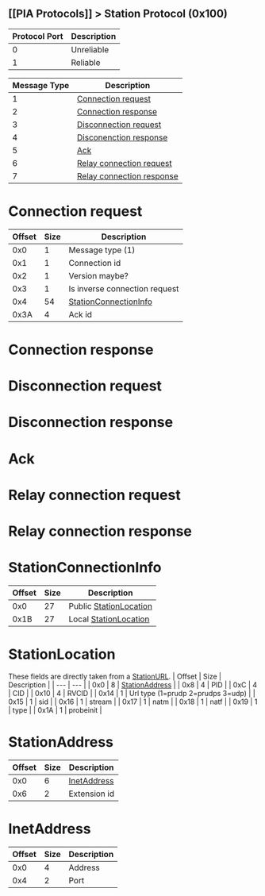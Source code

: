 [[PIA Protocols]] > Station Protocol (0x100)
---

| Protocol Port | Description |
| --- | --- |
| 0 | Unreliable |
| 1 | Reliable |

| Message Type | Description |
| --- | --- |
| 1 | [Connection request](#connection-request) |
| 2 | [Connection response](#connection-response) |
| 3 | [Disconnection request](#disconnection-request) |
| 4 | [Disconenction response](#disconnection-response) |
| 5 | [Ack](#ack) |
| 6 | [Relay connection request](#relay-connection-request) |
| 7 | [Relay connection response](#relay-connection-response) |

# Connection request
| Offset | Size | Description |
| --- | --- | --- |
| 0x0 | 1 | Message type (1) |
| 0x1 | 1 | Connection id |
| 0x2 | 1 | Version maybe? |
| 0x3 | 1 | Is inverse connection request |
| 0x4 | 54 | [StationConnectionInfo](#stationconnectioninfo) |
| 0x3A | 4 | Ack id |

# Connection response
# Disconnection request
# Disconnection response
# Ack
# Relay connection request
# Relay connection response

# StationConnectionInfo
| Offset | Size | Description |
| --- | --- | --- |
| 0x0 | 27 | Public [StationLocation](#stationlocation) |
| 0x1B | 27 | Local [StationLocation](#stationlocation) |

# StationLocation
These fields are directly taken from a [StationURL](NEX-Common-Types#station-url).
| Offset | Size | Description |
| --- | --- |
| 0x0 | 8 | [StationAddress](#stationaddress) |
| 0x8 | 4 | PID |
| 0xC | 4 | CID |
| 0x10 | 4 | RVCID |
| 0x14 | 1 | Url type (1=prudp 2=prudps 3=udp) |
| 0x15 | 1 | sid |
| 0x16 | 1 | stream |
| 0x17 | 1 | natm |
| 0x18 | 1 | natf |
| 0x19 | 1 | type |
| 0x1A | 1 | probeinit |

# StationAddress
| Offset | Size | Description |
| --- | --- | --- |
| 0x0 | 6 | [InetAddress](#inetaddress) |
| 0x6 | 2 | Extension id |

# InetAddress
| Offset | Size | Description |
| --- | -- | --- |
| 0x0 | 4 | Address |
| 0x4 | 2 | Port |